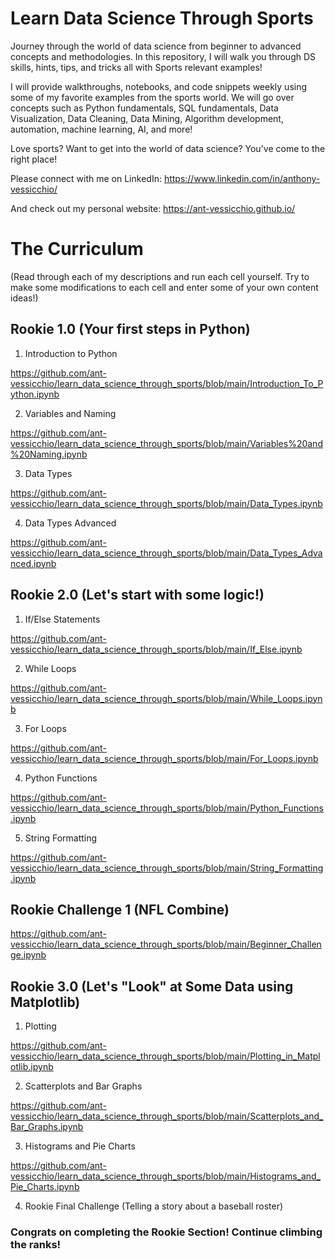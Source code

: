 # Learn Data Science Through Sports

Journey through the world of data science from beginner to advanced concepts and methodologies. In this repository, I will walk you through DS skills, hints, tips, and tricks all with Sports relevant examples! 

I will provide walkthroughs, notebooks, and code snippets weekly using some of my favorite examples from the sports world. We will go over concepts such as Python fundamentals, SQL fundamentals, Data Visualization, Data Cleaning, Data Mining, Algorithm development, automation, machine learning, AI, and more!

Love sports? Want to get into the world of data science? You've come to the right place!

Please connect with me on LinkedIn: https://www.linkedin.com/in/anthony-vessicchio/

And check out my personal website: https://ant-vessicchio.github.io/


# The Curriculum 
(Read through each of my descriptions and run each cell yourself. Try to make some modifications to each cell and enter some of your own content ideas!)

## Rookie 1.0 (Your first steps in Python)


1. Introduction to Python

https://github.com/ant-vessicchio/learn_data_science_through_sports/blob/main/Introduction_To_Python.ipynb

2. Variables and Naming

https://github.com/ant-vessicchio/learn_data_science_through_sports/blob/main/Variables%20and%20Naming.ipynb

3. Data Types

https://github.com/ant-vessicchio/learn_data_science_through_sports/blob/main/Data_Types.ipynb

4. Data Types Advanced

https://github.com/ant-vessicchio/learn_data_science_through_sports/blob/main/Data_Types_Advanced.ipynb


## Rookie 2.0 (Let's start with some logic!)

1. If/Else Statements

https://github.com/ant-vessicchio/learn_data_science_through_sports/blob/main/If_Else.ipynb

2. While Loops

https://github.com/ant-vessicchio/learn_data_science_through_sports/blob/main/While_Loops.ipynb

3. For Loops

https://github.com/ant-vessicchio/learn_data_science_through_sports/blob/main/For_Loops.ipynb

4. Python Functions

https://github.com/ant-vessicchio/learn_data_science_through_sports/blob/main/Python_Functions.ipynb

5. String Formatting

https://github.com/ant-vessicchio/learn_data_science_through_sports/blob/main/String_Formatting.ipynb

## Rookie Challenge 1 (NFL Combine)

https://github.com/ant-vessicchio/learn_data_science_through_sports/blob/main/Beginner_Challenge.ipynb



## Rookie 3.0 (Let's "Look" at Some Data using Matplotlib)

1. Plotting

https://github.com/ant-vessicchio/learn_data_science_through_sports/blob/main/Plotting_in_Matplotlib.ipynb

2. Scatterplots and Bar Graphs

https://github.com/ant-vessicchio/learn_data_science_through_sports/blob/main/Scatterplots_and_Bar_Graphs.ipynb

3. Histograms and Pie Charts

https://github.com/ant-vessicchio/learn_data_science_through_sports/blob/main/Histograms_and_Pie_Charts.ipynb

4. Rookie Final Challenge (Telling a story about a baseball roster)



### Congrats on completing the Rookie Section! Continue climbing the ranks!


